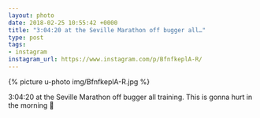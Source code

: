 ```yaml
---
layout: photo
date: 2018-02-25 10:55:42 +0000
title: "3:04:20 at the Seville Marathon off bugger all…"
type: post
tags:
- instagram
instagram_url: https://www.instagram.com/p/BfnfkeplA-R/
---
```


{% picture u-photo img/BfnfkeplA-R.jpg %}

3:04:20 at the Seville Marathon off bugger all training. This is gonna hurt in the morning 😬
